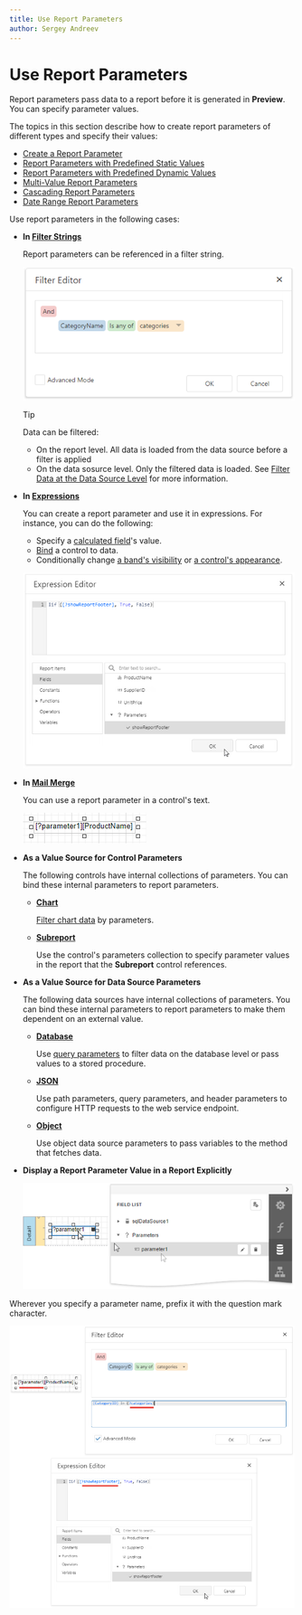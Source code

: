 ```yaml
---
title: Use Report Parameters
author: Sergey Andreev
---
```

# Use Report Parameters

Report parameters pass data to a report before it is generated in **Preview**. You can specify parameter values.

The topics in this section describe how to create report parameters of different types and specify their values:

* [Create a Report Parameter](use-report-parameters/create-a-report-parameter.md)
* [Report Parameters with Predefined Static Values](use-report-parameters/report-parameters-with-predefined-static-values.md)
* [Report Parameters with Predefined Dynamic Values](use-report-parameters/report-parameters-with-predefined-dynamic-values.md)
* [Multi-Value Report Parameters](use-report-parameters/multi-value-report-parameters.md)
* [Cascading Report Parameters](use-report-parameters/cascading-report-parameters.md)
* [Date Range Report Parameters](use-report-parameters/date-range-report-parameters.md)

Use report parameters in the following cases:

* **In [Filter Strings](filter-data.md)**

    Report parameters can be referenced in a filter string.

    ![Parameter in FIlter String](../../../images/eurd-web-parameters-filter-string-with-multi-value-parameter.png)

    > [!TIP]
    > Data can be filtered:
    > * On the report level. All data is loaded from the data source before a filter is applied
    > * On the data sosurce level. Only the filtered data is loaded. See [Filter Data at the Data Source Level](filter-data/filter-data-at-the-data-source-level.md) for more information.

* **In [Expressions](../use-expressions.md)**

    You can create a report parameter and use it in expressions. For instance, you can do the following:

    * Specify a [calculated field](use-calculated-fields/calculated-fields-overview.md)'s value.
    * [Bind](../bind-to-data/bind-controls-to-data-expression-bindings.md) a control to data. 
    * Conditionally change [a band's visibility](shape-data-expression-bindings/conditionally-change-a-bands-vibility-expression-binding.md) or [a control's appearance](shape-data-expression-bindings/conditionally-change-a-control-appearance.md).
 
    ![Parameters in Expression Editor](../../../images/eurd-web-parameters-expression-editor.png)

* **In [Mail Merge](../bind-to-data/use-embedded-fields-mail-merge.md)**

    You can use a report parameter in a control's text.

    ![MailMerge Parameters](../../../images/eurd-web-mail-merge-insert-parameters.png)

* **As a Value Source for Control Parameters**

    The following controls have internal collections of parameters. You can bind these internal parameters to report parameters.

    * **[Chart](../use-report-elements/use-charts-and-pivot-grids/use-charts-in-reports.md)**

	    [Filter chart data](../use-report-elements/use-charts-and-pivot-grids/use-charts-to-visualize-grouped-data.md) by parameters.

    * **[Subreport](../use-report-elements/use-basic-report-controls/subreport.md)**

	    Use the control's parameters collection to specify parameter values in the report that the **Subreport** control references.

* **As a Value Source for Data Source Parameters**

    The following data sources have internal collections of parameters. You can bind these internal parameters to report parameters to make them dependent on an external value.

    * **[Database](../bind-to-data/bind-a-report-to-a-database.md)**

        Use [query parameters](../report-designer-tools/query-builder.md#editparameters) to filter data on the database level or pass values to a stored procedure.

    * **[JSON](../bind-to-data/bind-a-report-to-json-data.md)**

        Use path parameters, query parameters, and header parameters to configure HTTP requests to the web service endpoint.

    * **[Object](../bind-to-data/bind-a-report-to-an-object-data-source.md)**

        Use object data source parameters to pass variables to the method that fetches data.

* **Display a Report Parameter Value in a Report Explicitly**

    ![Display Parameters Explicitly](../../../images/eurd-web-parameters-for-data-binding.png)

Wherever you specify a parameter name, prefix it with the question mark character.

![Prepend Parameters with Question Mark](../../../images/eurd-web-parameters-prepend-with-question-mark.png)

